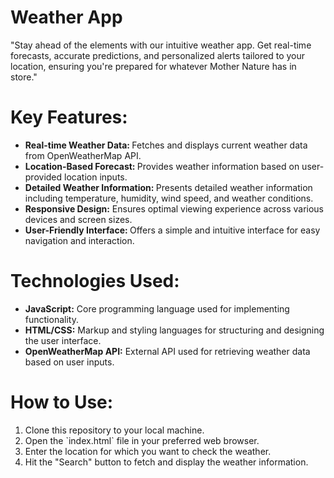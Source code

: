 # Weather App

"Stay ahead of the elements with our intuitive weather app. Get real-time forecasts, accurate predictions, and personalized alerts tailored to your location, ensuring you're prepared for whatever Mother Nature has in store."

# Key Features:

<ul>
<li><b>Real-time Weather Data: </b>Fetches and displays current weather data from OpenWeatherMap API.</li>
<li><b>Location-Based Forecast: </b>Provides weather information based on user-provided location inputs.</li>
<li><b>Detailed Weather Information: </b>Presents detailed weather information including temperature, humidity, wind speed, and weather conditions.</li>
<li><b>Responsive Design:</b> Ensures optimal viewing experience across various devices and screen sizes.</li>
<li><b>User-Friendly Interface: </b> Offers a simple and intuitive interface for easy navigation and interaction.</li>
</ul>

# Technologies Used:

<ul>
<li><b>JavaScript:</b> Core programming language used for implementing functionality.</li>
<li><b>HTML/CSS:</b> Markup and styling languages for structuring and designing the user interface.</li>
<li><b>OpenWeatherMap API:</b> External API used for retrieving weather data based on user inputs.</li>
</ul>
 
 # How to Use:
<ol>
<li> Clone this repository to your local machine.</li>
<li> Open the `index.html` file in your preferred web browser.</li>
<li> Enter the location for which you want to check the weather.</li>
<li> Hit the "Search" button to fetch and display the weather information.</li>
</ol>
